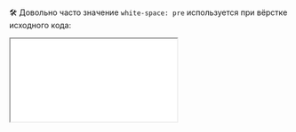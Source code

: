 🛠 Довольно часто значение `white-space: pre` используется при вёрстке исходного кода:

<iframe title="Название — white-space — Дока" src="../demos/ezhkov-ZEBWqVG/"></iframe>
